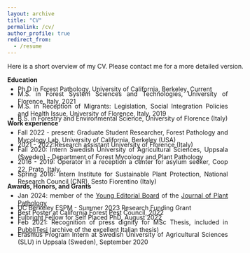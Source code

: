 ```yaml
---
layout: archive
title: "CV"
permalink: /cv/
author_profile: true
redirect_from:
  - /resume
---
```


<p style="font-size:14px;width:600px;text-align:justify">Here is a short overview of my CV. Please contact me for a more detailed version.</p>


<div>
<b>Education</b>
<ul>
<li style="margin-bottom:-20px;margin-top:-10px;"><p style="font-size:14px;text-align:justify">Ph.D in Forest Pathology, University of California, Berkeley, Current</p></li>
<li style="margin-bottom:-20px;"><p style="font-size:14px;text-align:justify">M.S. in Forest System Sciences and Technologies, University of Florence, Italy, 2021</p></li>
<li style="margin-bottom:-20px;"><p style="font-size:14px;text-align:justify">M.S. in Reception of Migrants: Legislation, Social Integration Policies and Health Issue, University of Florence, Italy, 2019</p></li>
<li style="margin-bottom:-20px;"><p style="font-size:14px;text-align:justify">B.S. in Forestry and Environmental Science, University of Florence (Italy)</p></li>
</ul>
</div>

<div>
<b>Work experience</b>
<ul>
<li style="margin-bottom:-20px;margin-top:-10px;"><p style="font-size:14px;text-align:justify">Fall 2022 - present: Graduate Student Researcher, Forest Pathology and Mycology Lab, University of California, Berkeley (USA)</p></li>
<li style="margin-bottom:-20px;"><p style="font-size:14px;text-align:justify">2021 - 2022:Research assistant University of Florence (Italy)</p></li>
<li style="margin-bottom:-20px;"><p style="font-size:14px;text-align:justify">Fall 2020: Intern Swedish University of Agricultural Sciences, Uppsala (Sweden) -  Department of Forest Mycology and Plant Pathology</p></li>
<li style="margin-bottom:-20px;"><p style="font-size:14px;text-align:justify">2016 - 2019: Operator in a reception a center for asylum seeker, Coop 22, Prato, Italy.</p></li>
<li style="margin-bottom:-20px;"><p style="font-size:14px;text-align:justify">Spring 2016: Intern Institute for Sustainable Plant Protection, National Research Council (CNR), Sesto Fiorentino (Italy)</p></li>
</ul>
</div>

<div>
<b>Awards, Honors, and Grants</b>
<ul>
<li style="margin-bottom:-20px;margin-top:-10px;"><p style="font-size:14px;text-align:justify">Jan 2024: member of the <a href="https://link.springer.com/journal/42161/updates/26325980" target="_blank">Young Editorial Board</a> of the <a href="https://link.springer.com/journal/42161" target="_blank">Journal of Plant Pathology</a></p></li>
<li style="margin-bottom:-20px;"><p style="font-size:14px;text-align:justify">UC Berkeley ESPM - Summer 2023 Research Funding Grant</p></li>
<li style="margin-bottom:-20px;"><p style="font-size:14px;text-align:justify">Best Poster at California Forest Pest Council, 2022</p></li>
<li style="margin-bottom:-20px;"><p style="font-size:14px;text-align:justify">Fulbright Fellow for Self Placed PhD, August 2022</p></li>
<li style="margin-bottom:-20px;"><p style="font-size:14px;text-align:justify">Feb 2021: Recognition of press dignity for MSc Thesis, included in <a href="http://lnx.pubblitesi.it/schede-sintetiche/area-scientifica/1496-edoardo-scali-analyses-on-data-from-airborne-pollen-and-spore-traps-classical-investigation-methods-and-molecular-metabarcoding-with-next-generation-sequencing"target="_blank">PubbliTesi</a> (archive of the excellent Italian thesis) </p></li>

<li style="margin-bottom:-20px;"><p style="font-size:14px;text-align:justify">Erasmus Program Intern at Swedish University of Agricultural Sciences (SLU) in Uppsala (Sweden), September 2020</p></li>
</ul>
</div>
  

